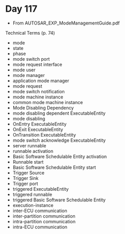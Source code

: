 # Day 117

* From AUTOSAR\_EXP\_ModeManagementGuide.pdf

Technical Terms (p. 74)
* mode
* state
* phase
* mode switch port
* mode request interface
* mode user
* mode manager
* application mode manager
* mode request
* mode switch notification
* mode machine instance
* common mode machine instance
* Mode Disabling Dependency
* mode disabling dependent ExecutableEntity
* mode disabling
* OnEntry ExecutableEntity
* OnExit ExecutableEntity
* OnTransition ExecutableEntity
* mode switch acknowledge ExecutableEntity
* server runnable
* runnable activation
* Basic Software Schedulable Entity activation
* Runnable start
* Basic Software Schedulable Entity start
* Trigger Source
* Trigger Sink
* Trigger port
* triggered ExecutableEntity
* triggered runnable
* triggered Basic Software Schedulable Entity
* execution-instance
* inter-ECU communication
* inter-partition communication
* intra-partition communication
* intra-ECU communication
